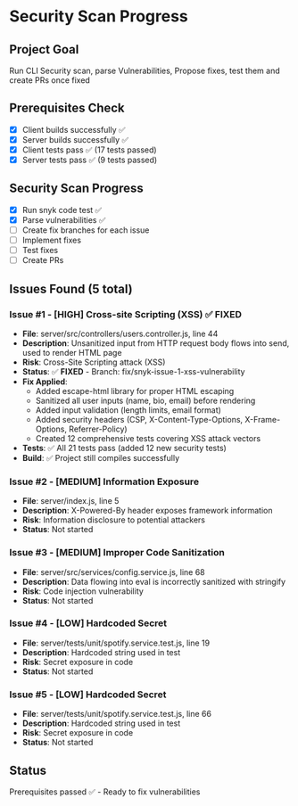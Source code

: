 # Security Scan Progress

## Project Goal
Run CLI Security scan, parse Vulnerabilities, Propose fixes, test them and create PRs once fixed

## Prerequisites Check
- [x] Client builds successfully ✅
- [x] Server builds successfully ✅
- [x] Client tests pass ✅ (17 tests passed)
- [x] Server tests pass ✅ (9 tests passed)

## Security Scan Progress
- [x] Run snyk code test ✅
- [x] Parse vulnerabilities ✅
- [ ] Create fix branches for each issue
- [ ] Implement fixes
- [ ] Test fixes
- [ ] Create PRs

## Issues Found (5 total)

### Issue #1 - [HIGH] Cross-site Scripting (XSS) ✅ FIXED
- **File**: server/src/controllers/users.controller.js, line 44
- **Description**: Unsanitized input from HTTP request body flows into send, used to render HTML page
- **Risk**: Cross-Site Scripting attack (XSS)
- **Status**: ✅ **FIXED** - Branch: fix/snyk-issue-1-xss-vulnerability
- **Fix Applied**: 
  - Added escape-html library for proper HTML escaping
  - Sanitized all user inputs (name, bio, email) before rendering
  - Added input validation (length limits, email format)
  - Added security headers (CSP, X-Content-Type-Options, X-Frame-Options, Referrer-Policy)
  - Created 12 comprehensive tests covering XSS attack vectors
- **Tests**: ✅ All 21 tests pass (added 12 new security tests)
- **Build**: ✅ Project still compiles successfully

### Issue #2 - [MEDIUM] Information Exposure  
- **File**: server/index.js, line 5
- **Description**: X-Powered-By header exposes framework information
- **Risk**: Information disclosure to potential attackers
- **Status**: Not started

### Issue #3 - [MEDIUM] Improper Code Sanitization
- **File**: server/src/services/config.service.js, line 68
- **Description**: Data flowing into eval is incorrectly sanitized with stringify
- **Risk**: Code injection vulnerability
- **Status**: Not started

### Issue #4 - [LOW] Hardcoded Secret
- **File**: server/tests/unit/spotify.service.test.js, line 19
- **Description**: Hardcoded string used in test
- **Risk**: Secret exposure in code
- **Status**: Not started

### Issue #5 - [LOW] Hardcoded Secret
- **File**: server/tests/unit/spotify.service.test.js, line 66
- **Description**: Hardcoded string used in test  
- **Risk**: Secret exposure in code
- **Status**: Not started

## Status
Prerequisites passed ✅ - Ready to fix vulnerabilities
